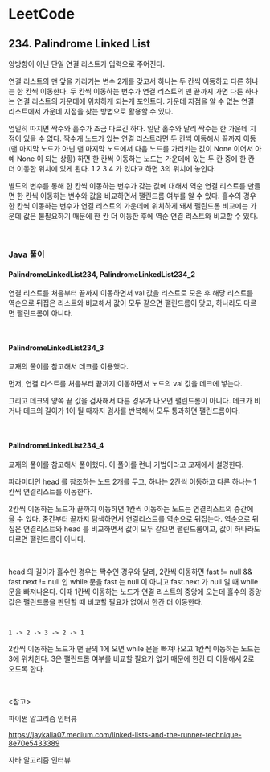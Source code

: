 # LeetCode

## 234. Palindrome Linked List

양방향이 아닌 단일 연결 리스트가 입력으로 주어진다.

연결 리스트의 맨 앞을 가리키는 변수 2개를 갖고서 하나는 두 칸씩 이동하고 다른 하나는 한 칸씩 이동한다. 두 칸씩 이동하는 변수가 연결 리스트의 맨 끝까지 가면 다른 하나는 연결 리스트의 가운데에 위치하게 되는게 포인트다. 가운데 지점을 알 수 없는 연결 리스트에서 가운데 지점을 찾는 방법으로 활용할 수 있다.

엄밀히 따지면 짝수와 홀수가 조금 다르긴 하다. 일단 홀수와 달리 짝수는 한 가운데 지점이 있을 수 없다. 짝수개 노드가 있는 연결 리스트라면 두 칸씩 이동해서 끝까지 이동 (맨 마지막 노드가 아닌 맨 마지막 노드에서 다음 노드를 가리키는 값이 None 이어서 아예 None 이 되는 상황) 하면 한 칸씩 이동하는 노드는 가운데에 있는 두 칸 중에 한 칸 더 이동한 위치에 있게 된다. 1 2 3 4 가 있다고 하면 3의 위치에 놓인다.

별도의 변수를 통해 한 칸씩 이동하는 변수가 갖는 값에 대해서 역순 연결 리스트를 만들면 한 칸씩 이동하는 변수와 값을 비교하면서 팰린드롬 여부를 알 수 있다. 홀수의 경우 한 칸씩 이동하는 변수가 연결 리스트의 가운데에 위치하게 돼서 팰린드롬 비교에는 가운데 값은 불필요하기 때문에 한 칸 더 이동한 후에 역순 연결 리스트와 비교할 수 있다.

<br>

### Java 풀이

#### PalindromeLinkedList234, PalindromeLinkedList234_2

연결 리스트를 처음부터 끝까지 이동하면서 val 값을 리스트로 모은 후 해당 리스트를 역순으로 뒤집은 리스트와 비교해서 값이 모두 같으면 팰린드롬이 맞고, 하나라도 다르면 팰린드롬이 아니다.

<br>

#### PalindromeLinkedList234_3

교재의 풀이를 참고해서 데크를 이용했다. 

먼저, 연결 리스트를 처음부터 끝까지 이동하면서 노드의 val 값을 데크에 넣는다.

그리고 데크의 양쪽 끝 값을 검사해서 다른 경우가 나오면 팰린드롬이 아니다. 데크가 비거나 데크의 길이가 1이 될 때까지 검사를 반복해서 모두 통과하면 팰린드롬이다.

<br>

#### PalindromeLinkedList234_4

교재의 풀이를 참고해서 풀이했다. 이 풀이를 런너 기법이라고 교재에서 설명한다.

파라미터인 head 를 참조하는 노드 2개를 두고, 하나는 2칸씩 이동하고 다른 하나는 1칸씩 연결리스트를 이동한다.

2칸씩 이동하는 노드가 끝까지 이동하면 1칸씩 이동하는 노드는 연결리스트의 중간에 올 수 있다. 중간부터 끝까지 탐색하면서 연결리스트를 역순으로 뒤집는다. 역순으로 뒤집은 연결리스트와 head 를 비교하면서 값이 모두 같으면 팰린드롬이고, 값이 하나라도 다르면 팰린드롬이 아니다.

<br>

head 의 길이가 홀수인 경우는 짝수인 경우와 달리, 2칸씩 이동하면 fast != null && fast.next != null 인 while 문을 fast 는 null 이 아니고 fast.next 가 null 일 때 while 문을 빠져나온다. 이때 1칸씩 이동하는 노드가 연결 리스트의 중앙에 오는데 홀수의 중앙 값은 팰린드롬을 판단할 때 비교할 필요가 없어서 한칸 더 이동한다.

<br>

```
1 -> 2 -> 3 -> 2 -> 1
```

2칸씩 이동하는 노드가 맨 끝의 1에 오면 while 문을 빠져나오고 1칸씩 이동하는 노드는 3에 위치한다. 3은 팰린드롬 여부를 비교할 필요가 없기 때문에 한칸 더 이동해서 2로 오도록 한다.

<br>

<참고>

파이썬 알고리즘 인터뷰

https://jaykalia07.medium.com/linked-lists-and-the-runner-technique-8e70e5433389

자바 알고리즘 인터뷰

